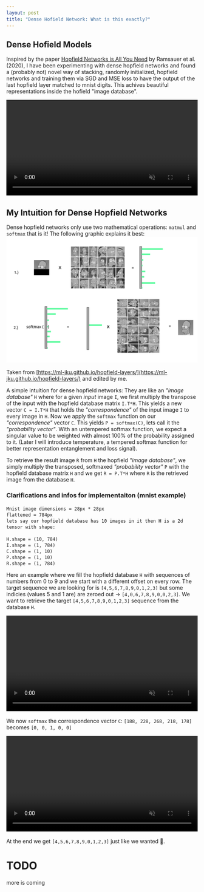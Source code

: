 ```yaml
---
layout: post
title: "Dense Hofield Network: What is this exactly?"
---
```


## Dense Hofield Models

Inspired by the paper [Hopfield Networks is All You Need](https://arxiv.org/abs/2008.02217) by Ramsauer et al. (2020), I have been experimenting with dense hopfield networks and found a (probably not) novel way of stacking, randomly initialized, hopfield networks and training them via SGD and MSE loss to have the output of the last hopfield layer matched to mnist digits. This achives beautiful representations inside the hofield "image database".

<video src="/media/dense-hopfield-multi-layer.mp4" width="100%" height="auto" controls autoplay loop muted></video>

## My Intuition for Dense Hopfield Networks

Dense hopfield networks only use two mathematical operations: `matmul` and `softmax` that is it!
The following graphic explains it best:
<br >
<img width="512px" height="auto" src="/media/DenseHopfieldNetworkFig.png" width="100%" height="auto"/>

Taken from [https://ml-jku.github.io/hopfield-layers/](https://ml-jku.github.io/hopfield-layers/) and edited by me.

A simple intuition for dense hopfield networks: They are like an *"image database"* `H` where for a given *input* image `I`, we first multiply the transpose of the input with the hopfield database matrix `I.T*H`. This yields a new vector `C = I.T*H` that holds the *"correspondence"* of the input image `I` to every image in `H`. Now we apply the `softmax` function on our *"correspondence"* vector `C`. This yields `P = softmax(C)`, lets call it the *"probability vector"*. With an untempered softmax function, we expect a singular value to be weighted with almost 100% of the probability assigned to it. (Later I will introduce temperature, a tempered softmax function for better representation entanglement and loss signal).

To retrieve the result image `R` from `H` the hopfield *"image database"*, we simply multiply the transposed, softmaxed *"probability vector"* `P` with the hopfield database matrix `H` and we get `R = P.T*H` where `R` is the retrieved image from the database `H`.

### Clarifications and infos for implementaiton (mnist example)

    Mnist image dimensions = 28px * 28px
    flattened = 784px
    lets say our hopfield database has 10 images in it then H is a 2d tensor with shape:

    H.shape = (10, 784)
    I.shape = (1, 784)
    C.shape = (1, 10)
    P.shape = (1, 10)
    R.shape = (1, 784)

Here an example where we fill the hopfield database `H` with sequences of numbers from 0 to 9 and we start with a different offset on every row.
The target sequence we are looking for is `[4,5,6,7,8,9,0,1,2,3]` but some indicies (values 5 and 1 are) are zeroed out -> `[4,0,6,7,8,9,0,0,2,3]`.
We want to retrieve the target `[4,5,6,7,8,9,0,1,2,3]` sequence from the database `H`.

<video src="/media/Matrix-Multiplication1.mp4" width="100%" height="auto" controls autoplay loop muted></video>

We now `softmax` the correspondence vector `C`:  `[188, 228, 268, 218, 178]` becomes `[0, 0, 1, 0, 0]`

<video src="/media/Matrix-Multiplication.mp4" width="100%" height="auto" controls autoplay loop muted></video>

At the end we get `[4,5,6,7,8,9,0,1,2,3]` just like we wanted 🎉.

# TODO

more is coming
